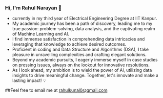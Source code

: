 ### Hi, I'm Rahul Narayan 👋

- currently in my third year of Electrical Engineering Degree at IIT Kanpur. 
- My academic journey has been a path of discovery, leading me to my true passion: problem-solving, data analysis, and the captivating realm of Machine Learning and AI. 
- I find immense satisfaction in comprehending data intricacies and leveraging that knowledge to achieve desired outcomes. 
- Proficient in coding and Data Structure and Algorithms (DSA), I take pleasure in unravelling complexities and crafting elegant solutions. 
- Beyond my academic pursuits, I eagerly immerse myself in case studies on pressing issues, always on the lookout for innovative resolutions. 
- As I look ahead, my ambition is to wield the power of AI, utilizing data insights to drive meaningful change. Together, let's innovate and make a lasting impact! 💡






##Feel free to email me at rahulkunal0@gmail.com

<!--
**rahulnarayaniitk/rahulnarayaniitk** is a ✨ _special_ ✨ repository because its `README.md` (this file) appears on your GitHub profile.

Here are some ideas to get you started:

- 🔭 I’m currently working on ...
- 🌱 I’m currently learning ...
- 👯 I’m looking to collaborate on ...
- 🤔 I’m looking for help with ...
- 💬 Ask me about ...
- 📫 How to reach me: ...
- 😄 Pronouns: ...
- ⚡ Fun fact: ...
-->

